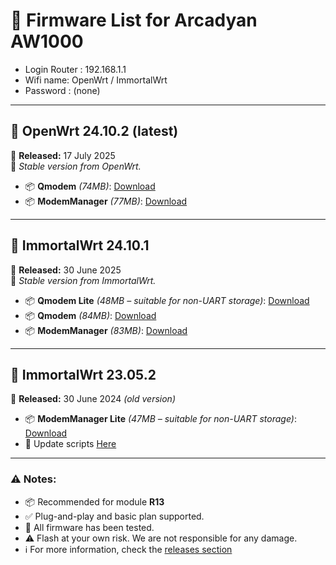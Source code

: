 # 🚀 Firmware List for Arcadyan AW1000
- Login Router : 192.168.1.1
- Wifi name: OpenWrt / ImmortalWrt
- Password : (none)
---

## 🔷 OpenWrt 24.10.2 (latest)
📅 **Released:** 17 July 2025  
📝 *Stable version from OpenWrt.*

- 📦 **Qmodem** *(74MB)*: [Download](https://github.com/NevermoreSSH/aw1000_script_update/releases/download/aw1000_owrt24/17july25-qmodem-owrt24-arcadyan_aw1000-squashfs-sysupgrade.bin)  
- 📦 **ModemManager** *(77MB)*: [Download](https://github.com/NevermoreSSH/aw1000_script_update/releases/download/aw1000_owrt24/17july25-mm-owrt24-arcadyan_aw1000-squashfs-sysupgrade.bin)

---

## 🔷 ImmortalWrt 24.10.1  
📅 **Released:** 30 June 2025  
📝 *Stable version from ImmortalWrt.*

- 📦 **Qmodem Lite** *(48MB – suitable for non-UART storage)*: [Download](https://github.com/NevermoreSSH/aw1000_script_update/releases/download/aw1000_immo24/30June25_qmodemlite_immo24_arcadyan_aw1000_squashfs_sysupgrade.bin)  
- 📦 **Qmodem** *(84MB)*: [Download](https://github.com/NevermoreSSH/aw1000_script_update/releases/download/aw1000_immo24/30June25_qmodemNFT_immo24_arcadyan_aw1000_squashfs_sysupgrade.bin)  
- 📦 **ModemManager** *(83MB)*: [Download](https://github.com/NevermoreSSH/aw1000_script_update/releases/download/aw1000_immo24/30June25-mmNFT-immo24-arcadyan_aw1000-squashfs-sysupgrade.bin)

---

## 🔸 ImmortalWrt 23.05.2
  📅 **Released:** 30 June 2024  *(old version)*
- 📦 **ModemManager Lite** *(47MB – suitable for non-UART storage)*: [Download](https://github.com/NevermoreSSH/openwrt-packages2/releases/download/snapshot/30May-immortalwrt-qualcommax-ipq807x-arcadyan_aw1000-squashfs-sysupgrade.bin)
- 🔄 Update scripts [Here](https://github.com/NevermoreSSH/aw1000_script_update/releases/tag/aw1000_immo23)

---
### ⚠️ Notes:
- 📦 Recommended for module **R13**
- ✅ Plug-and-play and basic plan supported.
- 🧪 All firmware has been tested.
- ⚠️ Flash at your own risk. We are not responsible for any damage.
- ℹ️ For more information, check the [releases section](https://github.com/NevermoreSSH/aw1000_script_update/releases)
